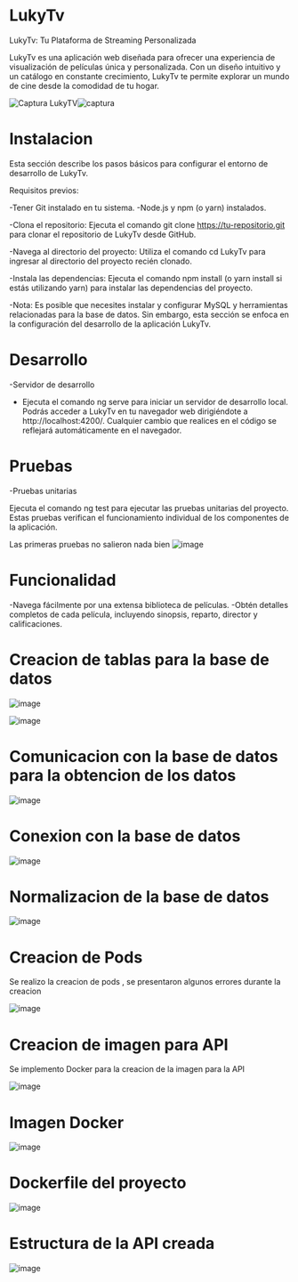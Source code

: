 # LukyTv 
LukyTv: Tu Plataforma de Streaming Personalizada

LukyTv es una aplicación web diseñada para ofrecer una experiencia de visualización de películas única y personalizada. Con un diseño intuitivo y un catálogo en constante crecimiento, LukyTv te permite explorar un mundo de cine desde la comodidad de tu hogar.

![Captura LukyTV](assets/images/Captura.jpg)![captura](https://github.com/user-attachments/assets/6cc2d89e-5130-4dc0-9a1d-936313fdb8f0)

# Instalacion

Esta sección describe los pasos básicos para configurar el entorno de desarrollo de LukyTv.

Requisitos previos:

-Tener Git instalado en tu sistema.
-Node.js y npm (o yarn) instalados.


-Clona el repositorio: Ejecuta el comando git clone https://tu-repositorio.git para clonar el repositorio de LukyTv desde GitHub.

-Navega al directorio del proyecto: Utiliza el comando cd LukyTv para ingresar al directorio del proyecto recién clonado.

-Instala las dependencias: Ejecuta el comando npm install (o yarn install si estás utilizando yarn) para instalar las dependencias del proyecto.

-Nota: Es posible que necesites instalar y configurar MySQL y herramientas relacionadas para la base de datos. Sin embargo, esta sección se enfoca en la configuración del desarrollo de la aplicación LukyTv.

# Desarrollo
-Servidor de desarrollo

- Ejecuta el comando ng serve para iniciar un servidor de desarrollo local. Podrás acceder a LukyTv en tu navegador web dirigiéndote a http://localhost:4200/. Cualquier cambio que realices en el código se reflejará automáticamente en el navegador.

# Pruebas

-Pruebas unitarias

Ejecuta el comando ng test para ejecutar las pruebas unitarias del proyecto. Estas pruebas verifican el funcionamiento individual de los componentes de la aplicación.

Las primeras pruebas no salieron nada bien 
![image](https://github.com/user-attachments/assets/994b3fd9-2d72-4883-8e55-8697651e17dd)

# Funcionalidad

-Navega fácilmente por una extensa biblioteca de películas.
-Obtén detalles completos de cada película, incluyendo sinopsis, reparto, director y calificaciones.



# Creacion de tablas para la base de datos

![image](https://github.com/user-attachments/assets/68a38c5e-ee90-4cc3-933c-6dba9589955a)

![image](https://github.com/user-attachments/assets/0ecdb34d-7fc2-44a1-9830-1fb6f0f08cb9)


# Comunicacion con la base de datos para la obtencion de los datos
![image](https://github.com/user-attachments/assets/46ac0027-a08a-482b-b301-1e6a1817771b)

# Conexion con la base de datos 
![image](https://github.com/user-attachments/assets/162e461a-ddb3-4357-a0f6-13aa407e9aac)

# Normalizacion de la base de datos
![image](https://github.com/user-attachments/assets/fd76ce4e-b66e-4bc9-92f5-69bf5f8e57d6)


# Creacion de Pods 

Se realizo la creacion de pods , se presentaron algunos errores durante la creacion 

![image](https://github.com/user-attachments/assets/31b61e60-6d79-43ac-aa18-22859e26dc88)

# Creacion de imagen para API 

Se implemento Docker para la creacion de la imagen para la API

![image](https://github.com/user-attachments/assets/23f3cf30-74a2-463f-9112-c2a634478761)

# Imagen Docker 
![image](https://github.com/user-attachments/assets/7008ca14-821b-4212-9da3-dfe4884582da)


# Dockerfile del proyecto

![image](https://github.com/user-attachments/assets/e6e563d9-78a9-46d7-8a79-33bfe385299c)

# Estructura de la API creada 
![image](https://github.com/user-attachments/assets/bc21d4ca-25d5-48f0-95eb-8ba2e0c1801e)




